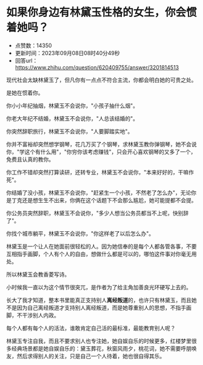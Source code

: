 # 如果你身边有林黛玉性格的女生，你会惯着她吗？
- 点赞数：14350
- 更新时间：2023年09月08日08时40分49秒
- 回答url：https://www.zhihu.com/question/620409755/answer/3201814513
<body>
 <p data-pid="rb0zhGWH">现代社会太缺林黛玉了，但凡你有一点点不符合主流，你都会明白她的可贵之处。</p>
 <p data-pid="u4O4m7Ca">是她在惯着你。</p>
 <p data-pid="6g58Ve4b">你小小年纪抽烟，林黛玉不会说你，"小孩子抽什么烟"。</p>
 <p data-pid="jzBUYpPC">你老大年纪不结婚，林黛玉不会说你，"人总该结婚的"。</p>
 <p data-pid="hE94qDAO">你突然辞职旅行，林黛玉不会说你，"人要脚踏实地"。</p>
 <p data-pid="3KHCyIXE">你并不富裕却突然想学钢琴，花几万买了个钢琴，求林黛玉教你弹钢琴，她不会说你，"学这个有什么用"，"你穷你该考虑赚钱"，只会开心喜欢钢琴的又多了一个，免费且认真的教你。</p>
 <p data-pid="aX8q4NIs">你工作不错却突然打算读研，还转专业，林黛玉不会说你，"本来好好的，干嘛作死"。</p>
 <p data-pid="DjgWxAvz">你结婚了没小孩，林黛玉不会说你，"赶紧生一个小孩，不然老了怎么办"，无论你是丁克还是想生生不出来，你俩在这个话题下不会那么尴尬，她可能提都不会提。</p>
 <p data-pid="Uer_Xnh1">你公务员突然辞职，林黛玉不会说你，"多少人想当公务员都当不上呢，快别辞了"。</p>
 <p data-pid="pAM_ZIQ1">你找个城市躺平，林黛玉不会说你，"你这样老了以后怎么办"。</p>
 <p data-pid="lC83USWe">林黛玉是一个让人在她面前很轻松的人。因为她信奉的是每个人都各管各事，不要互相指手画脚，个人有个人的自由，想做什么都是可以的，哪怕这件事对你毫无用处。</p>
 <p data-pid="5UM-XEf7">所以林黛玉会教香菱写诗。</p>
 <p data-pid="uH2yTafs">小时候我一直以为这个情节很突兀，是作者为了给主角加善良光环硬写上去的。</p>
 <p data-pid="OnMWtota">长大了我才知道，整本书里能真正支持别人<b>离经叛道</b>的，也许只有林黛玉，而且她不是因为自己离经叛道才支持别人离经叛道，而是她尊重别人的思想，不指手画脚，不干涉别人内政。</p>
 <p data-pid="cObSoaro">每个人都有每个人的活法，谁敢肯定自己活的最标准，最能教育别人呢？</p>
 <p data-pid="xdtz7l-k">林黛玉专注自我，而且不要求别人也专注她，她自娱自乐的时候更多，红楼梦里很多经典场景都是她自娱自乐的：黛玉葬花，秋窗风雨夕，桃花词，她不需要呼朋唤友，然后求得别人的关注，只是自己一个人待着，她也很自得其乐。</p>
</body>